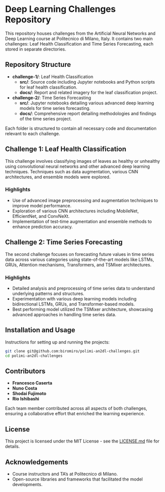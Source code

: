 # Deep Learning Challenges Repository

This repository houses challenges from the Artificial Neural Networks and Deep Learning course at Politecnico di Milano, Italy. It contains two main challenges: Leaf Health Classification and Time Series Forecasting, each stored in separate directories.

## Repository Structure

- **challenge-1/**: Leaf Health Classification
  - **src/**: Source code including Jupyter notebooks and Python scripts for leaf health classification.
  - **docs/**: Report and related imagery for the leaf classification project.
- **challenge-2/**: Time Series Forecasting
  - **src/**: Jupyter notebooks detailing various advanced deep learning models for time series forecasting.
  - **docs/**: Comprehensive report detailing methodologies and findings of the time series project.

Each folder is structured to contain all necessary code and documentation relevant to each challenge.

## Challenge 1: Leaf Health Classification

This challenge involves classifying images of leaves as healthy or unhealthy using convolutional neural networks and other advanced deep learning techniques. Techniques such as data augmentation, various CNN architectures, and ensemble models were explored.

### Highlights

- Use of advanced image preprocessing and augmentation techniques to improve model performance.
- Exploration of various CNN architectures including MobileNet, EfficientNet, and ConvNeXt.
- Implementation of test-time augmentation and ensemble methods to enhance prediction accuracy.

## Challenge 2: Time Series Forecasting

The second challenge focuses on forecasting future values in time series data across various categories using state-of-the-art models like LSTMs, GRUs, Attention mechanisms, Transformers, and TSMixer architectures.

### Highlights

- Detailed analysis and preprocessing of time series data to understand underlying patterns and structures.
- Experimentation with various deep learning models including bidirectional LSTMs, GRUs, and Transformer-based models.
- Best performing model utilized the TSMixer architecture, showcasing advanced approaches in handling time series data.

## Installation and Usage

Instructions for setting up and running the projects:
```bash
git clone git@github.com:biromiro/polimi-an2dl-challenges.git
cd polimi-an2dl-challenges
```

## Contributors

- **Francesco Caserta**
- **Nuno Costa**
- **Shodai Fujimoto**
- **Rio Ishibashi**

Each team member contributed across all aspects of both challenges, ensuring a collaborative effort that enriched the learning experience.

## License

This project is licensed under the MIT License - see the [LICENSE.md](LICENSE.md) file for details.

## Acknowledgements

- Course instructors and TA’s at Politecnico di Milano.
- Open-source libraries and frameworks that facilitated the model developments.
